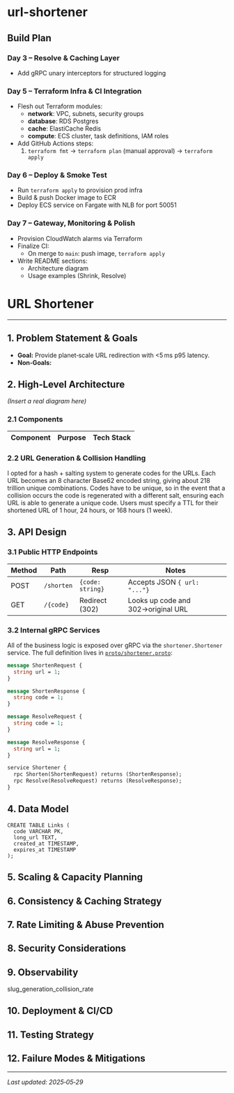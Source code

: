 # url-shortener
## Build Plan

### Day 3 – Resolve & Caching Layer
- Add gRPC unary interceptors for structured logging

### Day 5 – Terraform Infra & CI Integration
- Flesh out Terraform modules:
  - **network**: VPC, subnets, security groups  
  - **database**: RDS Postgres  
  - **cache**: ElastiCache Redis
  - **compute**: ECS cluster, task definitions, IAM roles  
- Add GitHub Actions steps:
  1. `terraform fmt` → `terraform plan` (manual approval) → `terraform apply`

### Day 6 – Deploy & Smoke Test
- Run `terraform apply` to provision prod infra
- Build & push Docker image to ECR
- Deploy ECS service on Fargate with NLB for port 50051

### Day 7 – Gateway, Monitoring & Polish
- Provision CloudWatch alarms via Terraform
- Finalize CI:
  - On merge to `main`: push image, `terraform apply`
- Write README sections:
  - Architecture diagram
  - Usage examples (Shrink, Resolve)

# URL Shortener

---

## 1. Problem Statement & Goals

* **Goal:** Provide planet‑scale URL redirection with <5 ms p95 latency.
* **Non‑Goals:** 

## 2. High‑Level Architecture

*(Insert a real diagram here)*

### 2.1 Components

| Component             | Purpose                               | Tech Stack                       |
| --------------------- | ------------------------------------- | -------------------------------- |

### 2.2 URL Generation & Collision Handling

I opted for a hash + salting system to generate codes for the URLs. Each URL becomes an 8 character Base62 encoded string, giving about 218 trillion unique combinations. Codes have to be unique, so in the event that a collision occurs the code is regenerated with a different salt, ensuring each URL is able to generate a unique code. Users must specify a TTL for their shortened URL of 1 hour, 24 hours, or 168 hours (1 week). 

## 3. API Design

### 3.1 Public HTTP Endpoints

| Method | Path            | Resp            | Notes       |
| ------ | --------------- | --------------- | ----------- |
|  POST  |   `/shorten`    | `{code: string}`| Accepts JSON `{ url: "..."}` |
|  GET   |    `/{code}`    | Redirect (302)  | Looks up code and 302→original URL |

### 3.2 Internal gRPC Services

All of the business logic is exposed over gRPC via the `shortener.Shortener` service. The full definition lives in [`proto/shortener.proto`](proto/shortener.proto):

```proto
message ShortenRequest {
  string url = 1;
}

message ShortenResponse {
  string code = 1;
}

message ResolveRequest {
  string code = 1;
}

message ResolveResponse {
  string url = 1;
}

service Shortener {
  rpc Shorten(ShortenRequest) returns (ShortenResponse);
  rpc Resolve(ResolveRequest) returns (ResolveResponse);
}
```

## 4. Data Model

```
CREATE TABLE Links (
  code VARCHAR PK,
  long_url TEXT,
  created_at TIMESTAMP,
  expires_at TIMESTAMP
);
```

## 5. Scaling & Capacity Planning

## 6. Consistency & Caching Strategy

## 7. Rate Limiting & Abuse Prevention

## 8. Security Considerations

## 9. Observability

slug_generation_collision_rate

## 10. Deployment & CI/CD

## 11. Testing Strategy

## 12. Failure Modes & Mitigations

---

*Last updated: 2025‑05‑29*
